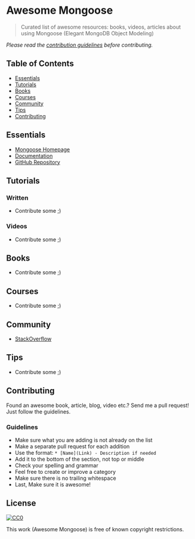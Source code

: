 # Awesome Mongoose

> Curated list of awesome resources: books, videos, articles about using Mongoose (Elegant MongoDB Object Modeling)

*Please read the [contribution guidelines](#guidelines) before contributing.*

## Table of Contents

- [Essentials](#essentials)
- [Tutorials](#tutorials)
- [Books](#books)
- [Courses](#courses)
- [Community](#community)
- [Tips](#tips)
- [Contributing](#contributing)

## Essentials

* [Mongoose Homepage](http://mongoosejs.com/)
* [Documentation](http://mongoosejs.com/docs/guide.html)
* [GitHub Repository](https://github.com/Automattic/mongoose)

## Tutorials

### Written

* Contribute some ;)

### Videos

* Contribute some ;)

## Books

* Contribute some ;)

## Courses

* Contribute some ;)

## Community

* [StackOverflow](http://stackoverflow.com/questions/tagged/mongoose)

## Tips

* Contribute some ;)

## Contributing

Found an awesome book, article, blog, video etc.? Send me a pull request! Just follow the guidelines.

### Guidelines

* Make sure what you are adding is not already on the list
* Make a separate pull request for each addition
* Use the format: `* [Name](Link) - Description if needed`
* Add it to the bottom of the section, not top or middle
* Check your spelling and grammar
* Feel free to create or improve a category
* Make sure there is no trailing whitespace
* Last, Make sure it is awesome!

## License

[![CC0](https://i.creativecommons.org/p/zero/1.0/88x31.png)](https://creativecommons.org/publicdomain/zero/1.0/)

This work (Awesome Mongoose) is free of known copyright restrictions.
